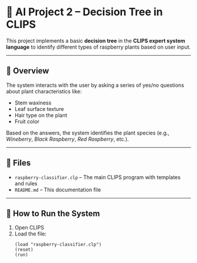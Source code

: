 # 🌿 AI Project 2 – Decision Tree in CLIPS

This project implements a basic **decision tree** in the **CLIPS expert system language** to identify different types of raspberry plants based on user input.

---

## 🧠 Overview

The system interacts with the user by asking a series of yes/no questions about plant characteristics like:

- Stem waxiness
- Leaf surface texture
- Hair type on the plant
- Fruit color

Based on the answers, the system identifies the plant species (e.g., *Wineberry*, *Black Raspberry*, *Red Raspberry*, etc.).

---

## 📁 Files

- `raspberry-classifier.clp` – The main CLIPS program with templates and rules
- `README.md` – This documentation file

---

## 🚀 How to Run the System

1. Open CLIPS
2. Load the file:
   ```clips
   (load "raspberry-classifier.clp")
   (reset)
   (run)
